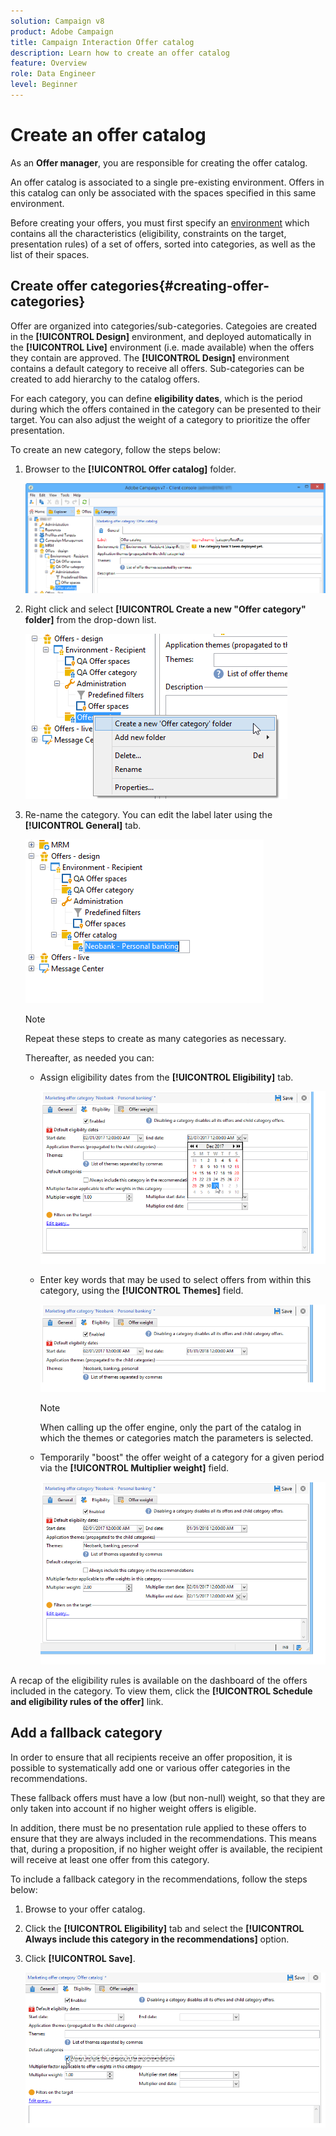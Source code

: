 ```yaml
---
solution: Campaign v8
product: Adobe Campaign
title: Campaign Interaction Offer catalog
description: Learn how to create an offer catalog
feature: Overview
role: Data Engineer
level: Beginner
---
```

# Create an offer catalog

As an **Offer manager**, you are responsible for creating the offer catalog.

An offer catalog is associated to a single pre-existing environment. Offers in this catalog can only be associated with the spaces specified in this same environment.

Before creating your offers, you must first specify an [environment](interaction-env.md) which contains all the characteristics (eligibility, constraints on the target, presentation rules) of a set of offers, sorted into categories, as well as the list of their spaces.

## Create offer categories{#creating-offer-categories}

Offer are organized into categories/sub-categories. Categoies are created in the **[!UICONTROL Design]** environment, and deployed automatically in the **[!UICONTROL Live]** environment (i.e. made available) when the offers they contain are approved. The **[!UICONTROL Design]** environment contains a default category to receive all offers. Sub-categories can be created to add hierarchy to the catalog offers.

For each category, you can define **eligibility dates**, which is the period during which the offers contained in the category can be presented to their target. You can also adjust the weight of a category to prioritize the offer presentation.

To create an new category, follow the steps below:

1. Browser to the **[!UICONTROL Offer catalog]** folder.

   ![](assets/offer_cat_create_001.png)

1. Right click and select **[!UICONTROL Create a new "Offer category" folder]** from the drop-down list.

   ![](assets/offer_cat_create_002.png)

1. Re-name the category. You can edit the label later using the **[!UICONTROL General]** tab.

   ![](assets/offer_cat_create_003.png)

   >[!NOTE]
   >
   >Repeat these steps to create as many categories as necessary.

   Thereafter, as needed you can:

    * Assign eligibility dates from the **[!UICONTROL Eligibility]** tab.
    
      ![](assets/offer_cat_create_004.png)

    * Enter key words that may be used to select offers from within this category, using the **[!UICONTROL Themes]** field.
    
      ![](assets/offer_cat_create_005.png)

      >[!NOTE]
      >
      >When calling up the offer engine, only the part of the catalog in which the themes or categories match the parameters is selected.

    * Temporarily "boost" the offer weight of a category for a given period via the **[!UICONTROL Multiplier weight]** field.
    
      ![](assets/offer_cat_create_006.png)

A recap of the eligibility rules is available on the dashboard of the offers included in the category. To view them, click the **[!UICONTROL Schedule and eligibility rules of the offer]** link.

## Add a fallback category

In order to ensure that all recipients receive an offer proposition, it is possible to systematically add one or various offer categories in the recommendations. 

These fallback offers must have a low (but non-null) weight, so that they are only taken into account if no higher weight offers is eligible. 

In addition, there must be no presentation rule applied to these offers to ensure that they are always included in the recommendations. This means that, during a proposition, if no higher weight offer is available, the recipient will receive at least one offer from this category.

To include a fallback category in the recommendations, follow the steps below:

1. Browse to your offer catalog.
1. Click the **[!UICONTROL Eligibility]** tab and select the **[!UICONTROL Always include this category in the recommendations]** option.
1. Click **[!UICONTROL Save]**.

   ![](assets/offer_cat_default_001.png)

